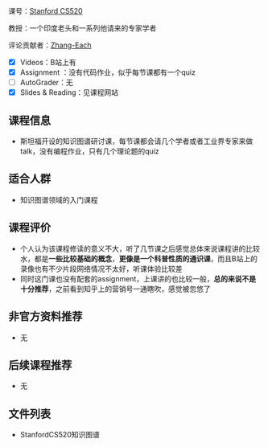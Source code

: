 课号：[Stanford CS520](https://web.stanford.edu/class/cs520/)

教授：一个印度老头和一系列他请来的专家学者

评论贡献者：[Zhang-Each](https://github.com/Zhang-Each)

- [X] Videos：B站上有
- [X] Assignment ：没有代码作业，似乎每节课都有一个quiz
- [ ] AutoGrader：无
- [X] Slides & Reading：见课程网站

## 课程信息

- 斯坦福开设的知识图谱研讨课，每节课都会请几个学者或者工业界专家来做talk，没有编程作业，只有几个理论题的quiz

## 适合人群

- 知识图谱领域的入门课程

## 课程评价

- 个人认为该课程修读的意义不大，听了几节课之后感觉总体来说课程讲的比较水，都是**一些比较基础的概念**，**更像是一个科普性质的通识课**，而且B站上的录像也有不少片段网络情况不太好，听课体验比较差
- 同时这门课也没有配套的assignment，上课讲的也比较一般，**总的来说不是十分推荐**，之前看到知乎上的营销号一通瞎吹，感觉被忽悠了

## 非官方资料推荐

- 无

## 后续课程推荐

- 无

## 文件列表

- StanfordCS520知识图谱
